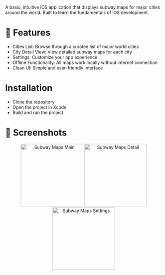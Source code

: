 A basic, intuitive iOS application that displays subway maps for major cities around the world. Built to learn the fundamentals of iOS development.

# 📱 Features
- Cities List: Browse through a curated list of major world cities
- City Detail View: View detailed subway maps for each city
- Settings: Customize your app experience
- Offline Functionality: All maps work locally without internet connection
- Clean UI: Simple and user-friendly interface

# Installation
- Clone the repository
- Open the project in Xcode
- Build and run the project

# 📸 Screenshots

<div align="center">
  <img src="https://github.com/user-attachments/assets/0f3fe2e7-73e3-4303-a9a1-1d89977f1683" alt="Subway Maps Main" width="200" />
  <img src="https://github.com/user-attachments/assets/36277827-7321-4e80-9cfd-efd8b2f00ad1" alt="Subway Maps Detail" width="200" />
  <img src="https://github.com/user-attachments/assets/e357c9ac-fba3-4208-9b66-33d60a9ce872" alt="Subway Maps Settings" width="200" />
</div>
